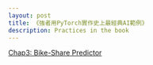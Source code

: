 ```yaml
---
layout: post
title: 《強者用PyTorch實作史上最經典AI範例》
description: Practices in the book
---
```


[Chap3: Bike-Share Predictor](https://baliuzeger.github.io/sjl/blog/2022/kionge_3_sharebike/)

